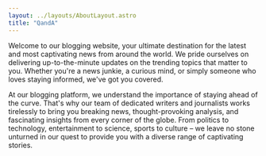 ```yaml
---
layout: ../layouts/AboutLayout.astro
title: "QandA"
---
```


Welcome to our blogging website, your ultimate destination for the latest and most captivating news from around the world. We pride ourselves on delivering up-to-the-minute updates on the trending topics that matter to you. Whether you're a news junkie, a curious mind, or simply someone who loves staying informed, we've got you covered.

At our blogging platform, we understand the importance of staying ahead of the curve. That's why our team of dedicated writers and journalists works tirelessly to bring you breaking news, thought-provoking analysis, and fascinating insights from every corner of the globe. From politics to technology, entertainment to science, sports to culture – we leave no stone unturned in our quest to provide you with a diverse range of captivating stories.
